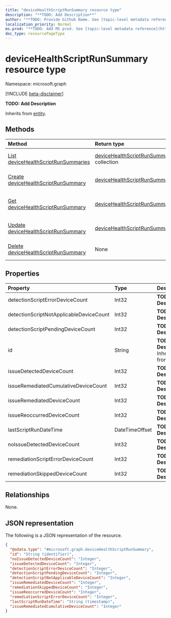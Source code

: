 ```yaml
---
title: "deviceHealthScriptRunSummary resource type"
description: "**TODO: Add Description**"
author: "**TODO: Provide Github Name. See [topic-level metadata reference](https://msgo.azurewebsites.net/add/document/guidelines/metadata.html#topic-level-metadata)**"
localization_priority: Normal
ms.prod: "**TODO: Add MS prod. See [topic-level metadata reference](https://msgo.azurewebsites.net/add/document/guidelines/metadata.html#topic-level-metadata)**"
doc_type: resourcePageType
---
```


# deviceHealthScriptRunSummary resource type

Namespace: microsoft.graph

[!INCLUDE [beta-disclaimer](../../includes/beta-disclaimer.md)]

**TODO: Add Description**


Inherits from [entity](../resources/entity.md).

## Methods
|Method|Return type|Description|
|:---|:---|:---|
|[List deviceHealthScriptRunSummaries](../api/intune-devicehealthscriptrunsummary-list.md)|[deviceHealthScriptRunSummary](../resources/intune-devicehealthscriptrunsummary.md) collection|Get a list of the [deviceHealthScriptRunSummary](../resources/devicehealthscriptrunsummary.md) objects and their properties.|
|[Create deviceHealthScriptRunSummary](../api/intune-devicehealthscriptrunsummary-create.md)|[deviceHealthScriptRunSummary](../resources/intune-devicehealthscriptrunsummary.md)|Create a new [deviceHealthScriptRunSummary](../resources/intune-devicehealthscriptrunsummary.md) object.|
|[Get deviceHealthScriptRunSummary](../api/intune-devicehealthscriptrunsummary-get.md)|[deviceHealthScriptRunSummary](../resources/intune-devicehealthscriptrunsummary.md)|Read the properties and relationships of a [deviceHealthScriptRunSummary](../resources/intune-devicehealthscriptrunsummary.md) object.|
|[Update deviceHealthScriptRunSummary](../api/intune-devicehealthscriptrunsummary-update.md)|[deviceHealthScriptRunSummary](../resources/intune-devicehealthscriptrunsummary.md)|Update the properties of a [deviceHealthScriptRunSummary](../resources/intune-devicehealthscriptrunsummary.md) object.|
|[Delete deviceHealthScriptRunSummary](../api/intune-devicehealthscriptrunsummary-delete.md)|None|Deletes a [deviceHealthScriptRunSummary](../resources/intune-devicehealthscriptrunsummary.md) object.|

## Properties
|Property|Type|Description|
|:---|:---|:---|
|detectionScriptErrorDeviceCount|Int32|**TODO: Add Description**|
|detectionScriptNotApplicableDeviceCount|Int32|**TODO: Add Description**|
|detectionScriptPendingDeviceCount|Int32|**TODO: Add Description**|
|id|String|**TODO: Add Description** Inherited from [entity](../resources/entity.md)|
|issueDetectedDeviceCount|Int32|**TODO: Add Description**|
|issueRemediatedCumulativeDeviceCount|Int32|**TODO: Add Description**|
|issueRemediatedDeviceCount|Int32|**TODO: Add Description**|
|issueReoccurredDeviceCount|Int32|**TODO: Add Description**|
|lastScriptRunDateTime|DateTimeOffset|**TODO: Add Description**|
|noIssueDetectedDeviceCount|Int32|**TODO: Add Description**|
|remediationScriptErrorDeviceCount|Int32|**TODO: Add Description**|
|remediationSkippedDeviceCount|Int32|**TODO: Add Description**|

## Relationships
None.

## JSON representation
The following is a JSON representation of the resource.
<!-- {
  "blockType": "resource",
  "keyProperty": "id",
  "@odata.type": "microsoft.graph.deviceHealthScriptRunSummary",
  "baseType": "microsoft.graph.entity",
  "openType": false
}
-->
``` json
{
  "@odata.type": "#microsoft.graph.deviceHealthScriptRunSummary",
  "id": "String (identifier)",
  "noIssueDetectedDeviceCount": "Integer",
  "issueDetectedDeviceCount": "Integer",
  "detectionScriptErrorDeviceCount": "Integer",
  "detectionScriptPendingDeviceCount": "Integer",
  "detectionScriptNotApplicableDeviceCount": "Integer",
  "issueRemediatedDeviceCount": "Integer",
  "remediationSkippedDeviceCount": "Integer",
  "issueReoccurredDeviceCount": "Integer",
  "remediationScriptErrorDeviceCount": "Integer",
  "lastScriptRunDateTime": "String (timestamp)",
  "issueRemediatedCumulativeDeviceCount": "Integer"
}
```

